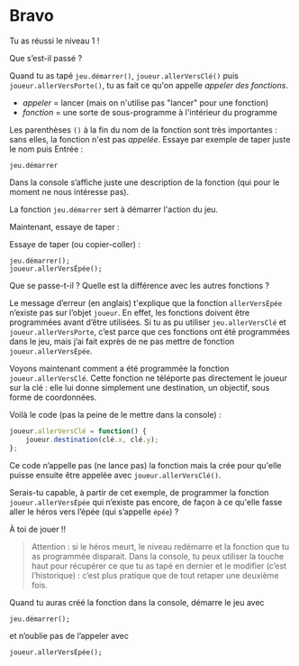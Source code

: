 # Bravo

Tu as réussi le niveau 1 !

Que s’est-il passé ?

Quand tu as tapé `jeu.démarrer()`, `joueur.allerVersClé()` puis
`joueur.allerVersPorte()`, tu as fait ce qu'on appelle *appeler des fonctions*.

* *appeler* = lancer (mais on n'utilise pas "lancer" pour une fonction)
* *fonction* = une sorte de sous-programme à l'intérieur du programme

Les parenthèses `()` à la fin du nom de la fonction sont très importantes : sans
elles, la fonction n'est pas *appelée*. Essaye par exemple de taper juste le
nom puis Entrée :

```
jeu.démarrer
```

Dans la console s’affiche juste une description de la fonction (qui pour le
moment ne nous intéresse pas).

La fonction `jeu.démarrer` sert à démarrer l'action du jeu.

Maintenant, essaye de taper :

Essaye de taper (ou copier-coller) :
```
jeu.démarrer();
joueur.allerVersÉpée();
```

Que se passe-t-il ? Quelle est la différence avec les autres fonctions ?

Le message d’erreur (en anglais) t'explique que la fonction `allerVersÉpée`
n’existe pas sur l’objet `joueur`. En effet, les fonctions doivent être programmées
avant d’être utilisées. Si tu as pu utiliser `jeu.allerVersClé` et
`joueur.allerVersPorte`, c’est parce que ces fonctions ont été programmées dans le
jeu, mais j’ai fait exprès de ne pas mettre de fonction `joueur.allerVersÉpée`.

Voyons maintenant comment a été programmée la fonction `joueur.allerVersClé`. Cette
fonction ne téléporte pas directement le joueur sur la clé : elle lui donne
simplement une destination, un objectif, sous forme de coordonnées.

Voilà le code (pas la peine de le mettre dans la console) :
```javascript
joueur.allerVersClé = function() {
    joueur.destination(clé.x, clé.y);
};
```

Ce code n’appelle pas (ne lance pas) la fonction mais la crée pour qu'elle puisse
ensuite être appelée avec `joueur.allerVersClé()`.

Serais-tu capable, à partir de cet exemple, de programmer la fonction
`joueur.allerVersÉpée` qui n’existe pas encore, de façon à ce qu'elle fasse aller
le héros vers l’épée (qui s’appelle `épée`) ?

À toi de jouer !!

>Attention : si le héros meurt, le niveau redémarre et la fonction que tu
as programmée disparait. Dans la console, tu peux utiliser la touche haut pour
récupérer ce que tu as tapé en dernier et le modifier (c’est l’historique) :
c’est plus pratique que de tout retaper une deuxième fois.

Quand tu auras créé la fonction dans la console, démarre le jeu avec
```
jeu.démarrer();
```

et n’oublie pas de l’appeler avec

```
joueur.allerVersÉpée();
```
